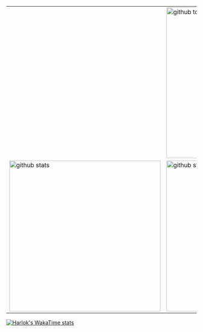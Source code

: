 <table align="center" style="width: 100%; border-collapse: collapse;">
  <tr>
    <td style="width: 50%;">
      <a href="https://github.com/Pyromagne">
        <img scr="https://github-readme-stats.vercel.app/api/wakatime?username=pyromagne)](https://github.com/anuraghazra/github-readme-stats">
      </a>
    </td>
    <td style="width: 50%;">
      <a href="https://github.com/Pyromagne">
      <img width="400" src="https://github-readme-stats.vercel.app/api/top-langs/?username=pyromagne&amp;theme=tokyonight&amp;show_icons=true&amp;hide_border=true&amp;layout=compact" alt="github top languages">
      </a>
    </td>
  </tr>
  
  <tr>
  <td style="width: 50%;">
    <a href="https://github.com/Pyromagne">
        <img width="400" src="https://github-readme-stats.vercel.app/api?username=pyromagne&amp;theme=tokyonight&amp;show_icons=true&amp;hide_border=true&amp;count_private=true" alt="github stats">
      </a>
  </td>
    <td style="width: 50%;">
      <a href="https://github.com/Pyromagne">
        <img width="400" src="https://github-readme-streak-stats.herokuapp.com/?user=pyromagne&amp;theme=tokyonight&amp;hide_border=true" alt="github streak">
      </a>
    </td>
  </tr>
</table>


[![Harlok's WakaTime stats](https://github-readme-stats.vercel.app/api/wakatime?username=pyromagne)](https://github.com/anuraghazra/github-readme-stats)


